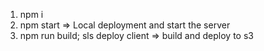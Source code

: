 1) npm i
2) npm start => Local deployment and start the server
3) npm run build; sls deploy client => build and deploy to s3